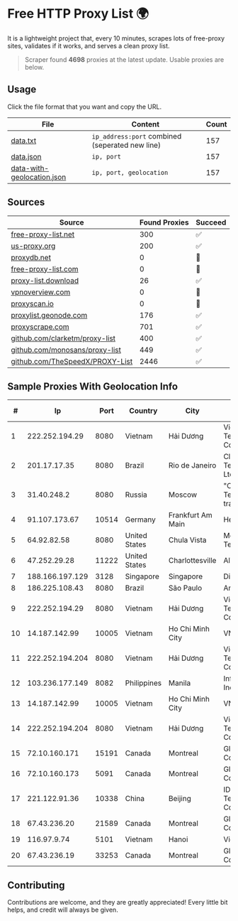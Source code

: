 
# Free HTTP Proxy List 🌍

It is a lightweight project that, every 10 minutes, scrapes lots of free-proxy sites, validates if it works, and serves a clean proxy list.


> Scraper found **4698** proxies at the latest update. Usable proxies are below.

## Usage

Click the file format that you want and copy the URL.


|File|Content|Count|
|----|-------|-----|
|[data.txt](https://raw.githubusercontent.com/themiralay/Proxy-List-World/master/data.txt)|`ip_address:port` combined (seperated new line)|157|
|[data.json](https://raw.githubusercontent.com/themiralay/Proxy-List-World/master/data.json)|`ip, port`|157|
|[data-with-geolocation.json](https://raw.githubusercontent.com/themiralay/Proxy-List-World/master/data-with-geolocation.json)|`ip, port, geolocation`|157|

## Sources

|Source|Found Proxies|Succeed|
|------|-------------|-------|
|[free-proxy-list.net](https://free-proxy-list.net)|300|✅|
|[us-proxy.org](https://www.us-proxy.org)|200|✅|
|[proxydb.net](http://proxydb.net)|0|🚫|
|[free-proxy-list.com](https://free-proxy-list.com/?page=&port=&type%5B%5D=http&type%5B%5D=https&up_time=0&search=Search)|0|🚫|
|[proxy-list.download](https://www.proxy-list.download/HTTP)|26|✅|
|[vpnoverview.com](https://vpnoverview.com/privacy/anonymous-browsing/free-proxy-servers)|0|🚫|
|[proxyscan.io](https://www.proxyscan.io)|0|🚫|
|[proxylist.geonode.com](https://proxylist.geonode.com/api/proxy-list?limit=300&page=1&sort_by=lastChecked&sort_type=desc&protocols=http,https)|176|✅|
|[proxyscrape.com](https://api.proxyscrape.com/v2/?request=displayproxies&protocol=http&timeout=10000&country=all&ssl=all&anonymity=all)|701|✅|
|[github.com/clarketm/proxy-list](https://raw.githubusercontent.com/clarketm/proxy-list/master/proxy-list-raw.txt)|400|✅|
|[github.com/monosans/proxy-list](https://raw.githubusercontent.com/monosans/proxy-list/main/proxies/http.txt)|449|✅|
|[github.com/TheSpeedX/PROXY-List](https://raw.githubusercontent.com/TheSpeedX/PROXY-List/master/http.txt)|2446|✅|


## Sample Proxies With Geolocation Info

|#|Ip|Port|Country|City|Internet Service Provider|
|-|--|----|-------|----|-------------------------|
|1|222.252.194.29|8080|Vietnam|Hải Dương|VietNam Post and Telecom Corporation|
|2|201.17.17.35|8080|Brazil|Rio de Janeiro|Claro NXT Telecomunicacoes Ltda|
|3|31.40.248.2|8080|Russia|Moscow|"Cloud Technologies" LLC trading as Cloud.ru|
|4|91.107.173.67|10514|Germany|Frankfurt Am Main|Hetzner Online AG|
|5|64.92.82.58|8080|United States|Chula Vista|Momentum Telecom, Inc.|
|6|47.252.29.28|11222|United States|Charlottesville|Alibaba.com LLC|
|7|188.166.197.129|3128|Singapore|Singapore|DigitalOcean, LLC|
|8|186.225.108.43|8080|Brazil|São Paulo|America-NET Ltda|
|9|222.252.194.29|8080|Vietnam|Hải Dương|VietNam Post and Telecom Corporation|
|10|14.187.142.99|10005|Vietnam|Ho Chi Minh City|VNPT|
|11|222.252.194.204|8080|Vietnam|Hải Dương|VietNam Post and Telecom Corporation|
|12|103.236.177.149|8082|Philippines|Manila|Infinivan Incorporated|
|13|14.187.142.99|10005|Vietnam|Ho Chi Minh City|VNPT|
|14|222.252.194.204|8080|Vietnam|Hải Dương|VietNam Post and Telecom Corporation|
|15|72.10.160.171|15191|Canada|Montreal|GloboTech Communications|
|16|72.10.160.173|5091|Canada|Montreal|GloboTech Communications|
|17|221.122.91.36|10338|China|Beijing|IDC, China Telecommunications Corporation|
|18|67.43.236.20|21589|Canada|Montreal|GloboTech Communications|
|19|116.97.9.74|5101|Vietnam|Hanoi|Viettel Corporation|
|20|67.43.236.19|33253|Canada|Montreal|GloboTech Communications|



## Contributing

Contributions are welcome, and they are greatly appreciated! Every
little bit helps, and credit will always be given.

